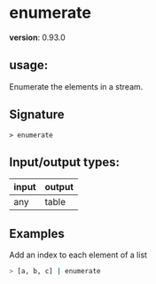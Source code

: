 # enumerate

**version**: 0.93.0

## **usage**:

Enumerate the elements in a stream.

## Signature

`> enumerate `

## Input/output types:

| input | output |
| ----- | ------ |
| any   | table  |

## Examples

Add an index to each element of a list

```bash
> [a, b, c] | enumerate
```
